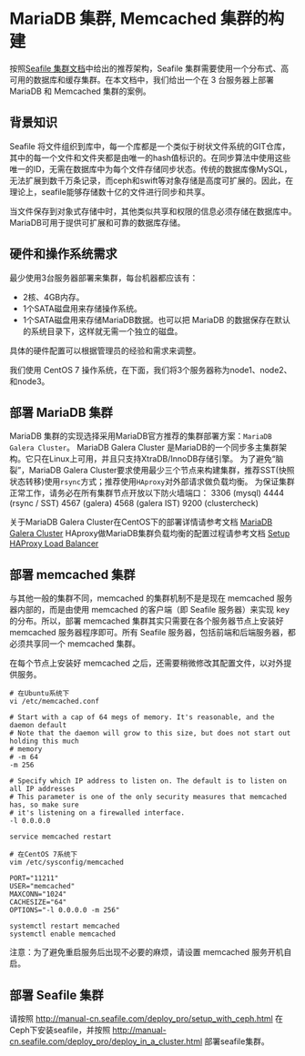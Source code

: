 # MariaDB 集群, Memcached 集群的构建

按照[Seafile 集群文档](deploy_in_a_cluster.md)中给出的推荐架构，Seafile 集群需要使用一个分布式、高可用的数据库和缓存集群。在本文档中，我们给出一个在 3 台服务器上部署 MariaDB 和 Memcached 集群的案例。

## 背景知识

Seafile 将文件组织到库中，每一个库都是一个类似于树状文件系统的GIT仓库，其中的每一个文件和文件夹都是由唯一的hash值标识的。在同步算法中使用这些唯一的ID，无需在数据库中为每个文件存储同步状态。传统的数据库像MySQL，无法扩展到数千万条记录，而ceph和swift等对象存储是高度可扩展的。因此，在理论上，seafile能够存储数十亿的文件进行同步和共享。

当文件保存到对象式存储中时，其他类似共享和权限的信息必须存储在数据库中。MariaDB可用于提供可扩展和可靠的数据库存储。

## 硬件和操作系统需求

最少使用3台服务器部署来集群，每台机器都应该有：

* 2核、4GB内存。
* 1个SATA磁盘用来存储操作系统。
* 1个SATA磁盘用来存储MariaDB数据。也可以把 MariaDB 的数据保存在默认的系统目录下，这样就无需一个独立的磁盘。

具体的硬件配置可以根据管理员的经验和需求来调整。

我们使用 CentOS 7 操作系统，在下面，我们将3个服务器称为node1、node2、和node3。

## 部署 MariaDB 集群

MariaDB 集群的实现选择采用MariaDB官方推荐的集群部署方案：`MariaDB Galera Cluster`。
MariaDB Galera Cluster 是MariaDB的一个同步多主集群架构。它只在Linux上可用，并且只支持XtraDB/InnoDB存储引擎。
为了避免“脑裂”，MariaDB Galera Cluster要求使用最少三个节点来构建集群，推荐SST(快照状态转移)使用`rsync`方式；推荐使用`HAproxy`对外部请求做负载均衡。
为保证集群正常工作，请务必在所有集群节点开放以下防火墙端口：
3306 (mysql)
4444 (rsync / SST)
4567 (galera)
4568 (galera IST)
9200 (clustercheck)

关于MariaDB Galera Cluster在CentOS下的部署详情请参考文档 [MariaDB Galera Cluster](https://mariadb.com/resources/blog/setting-mariadb-enterprise-cluster-part-2-how-set-mariadb-cluster)
HAproxy做MariaDB集群负载均衡的配置过程请参考文档 [Setup HAProxy Load Balancer](https://mariadb.com/resources/blog/setup-mariadb-enterprise-cluster-part-3-setup-ha-proxy-load-balancer-read-and-write-pools)

## 部署 memcached 集群

与其他一般的集群不同，memcached 的集群机制不是是现在 memcached 服务器内部的，而是由使用 memcached 的客户端（即 Seafile 服务器）来实现 key 的分布。所以，部署 memcached 集群其实只需要在各个服务器节点上安装好 memcached 服务器程序即可。所有 Seafile 服务器，包括前端和后端服务器，都必须共享同一个 memcached 集群。

在每个节点上安装好 memcached 之后，还需要稍微修改其配置文件，以对外提供服务。

```
# 在Ubuntu系统下
vi /etc/memcached.conf

# Start with a cap of 64 megs of memory. It's reasonable, and the daemon default
# Note that the daemon will grow to this size, but does not start out holding this much
# memory
# -m 64
-m 256

# Specify which IP address to listen on. The default is to listen on all IP addresses
# This parameter is one of the only security measures that memcached has, so make sure
# it's listening on a firewalled interface.
-l 0.0.0.0

service memcached restart
```

```
# 在CentOS 7系统下
vim /etc/sysconfig/memcached

PORT="11211"
USER="memcached"
MAXCONN="1024"
CACHESIZE="64"
OPTIONS="-l 0.0.0.0 -m 256"

systemctl restart memcached
systemctl enable memcached
```
注意：为了避免重启服务后出现不必要的麻烦，请设置 memcached 服务开机自启。

## 部署 Seafile 集群

请按照 http://manual-cn.seafile.com/deploy_pro/setup_with_ceph.html 在Ceph下安装seafile，并按照 http://manual-cn.seafile.com/deploy_pro/deploy_in_a_cluster.html 部署seafile集群。